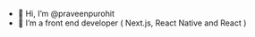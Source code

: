 - 👋 Hi, I’m @praveenpurohit
- 👀 I’m a front end developer ( Next.js, React Native and React )
  

<!---
praveenpurohit/praveenpurohit is a ✨ special ✨ repository because its `README.md` (this file) appears on your GitHub profile.
You can click the Preview link to take a look at your changes.
--->
